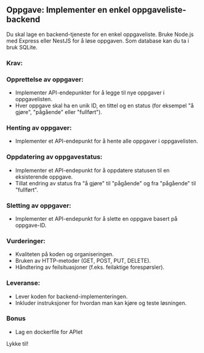 ## Oppgave: Implementer en enkel oppgaveliste-backend

Du skal lage en backend-tjeneste for en enkel oppgaveliste. Bruke Node.js med Express eller NestJS for å løse oppgaven. Som database kan du ta i bruk SQLite.

### Krav:

### Opprettelse av oppgaver:

- Implementer API-endepunkter for å legge til nye oppgaver i oppgavelisten.
- Hver oppgave skal ha en unik ID, en tittel og en status (for eksempel "å gjøre", "pågående" eller "fullført").

### Henting av oppgaver:

- Implementer et API-endepunkt for å hente alle oppgaver i oppgavelisten.

### Oppdatering av oppgavestatus:

- Implementer et API-endepunkt for å oppdatere statusen til en eksisterende oppgave.
- Tillat endring av status fra "å gjøre" til "pågående" og fra "pågående" til "fullført".

### Sletting av oppgaver:

- Implementer et API-endepunkt for å slette en oppgave basert på oppgave-ID.

### Vurderinger:

- Kvaliteten på koden og organiseringen.
- Bruken av HTTP-metoder (GET, POST, PUT, DELETE).
- Håndtering av feilsituasjoner (f.eks. feilaktige forespørsler).

### Leveranse:

- Lever koden for backend-implementeringen.
- Inkluder instruksjoner for hvordan man kan kjøre og teste løsningen.

### Bonus

- Lag en dockerfile for APIet

Lykke til!
